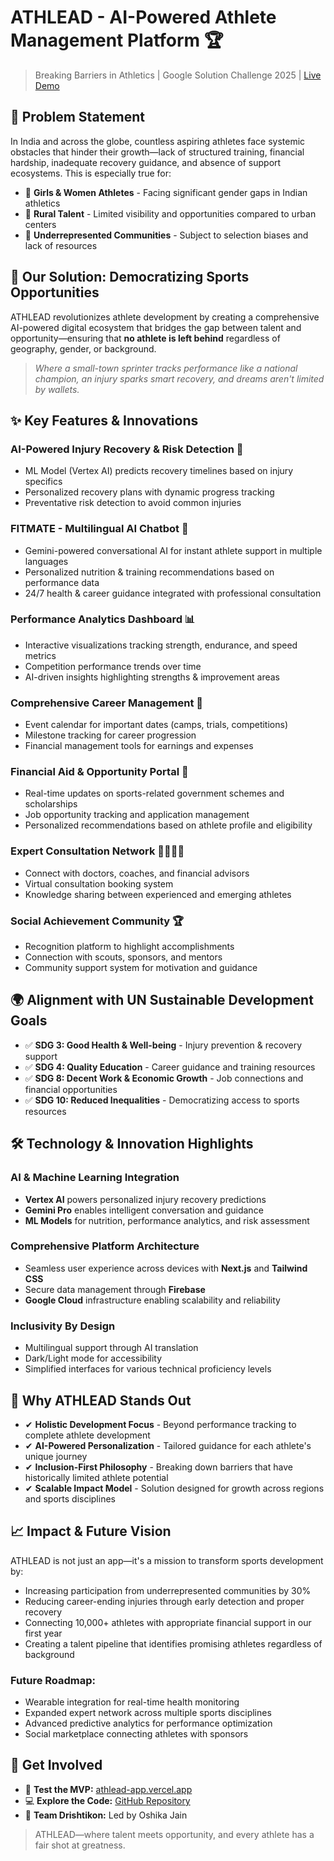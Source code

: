 # ATHLEAD - AI-Powered Athlete Management Platform 🏆

> Breaking Barriers in Athletics | Google Solution Challenge 2025 | [Live Demo](https://athlead-app.vercel.app)

## 🚨 Problem Statement

In India and across the globe, countless aspiring athletes face systemic obstacles that hinder their growth—lack of structured training, financial hardship, inadequate recovery guidance, and absence of support ecosystems. This is especially true for:

- 👧 **Girls & Women Athletes** - Facing significant gender gaps in Indian athletics
- 🌾 **Rural Talent** - Limited visibility and opportunities compared to urban centers
- 💪 **Underrepresented Communities** - Subject to selection biases and lack of resources

## 🌟 Our Solution: Democratizing Sports Opportunities

ATHLEAD revolutionizes athlete development by creating a comprehensive AI-powered digital ecosystem that bridges the gap between talent and opportunity—ensuring that **no athlete is left behind** regardless of geography, gender, or background.

> _Where a small-town sprinter tracks performance like a national champion, an injury sparks smart recovery, and dreams aren't limited by wallets._

## ✨ Key Features & Innovations

### AI-Powered Injury Recovery & Risk Detection 🏥
- ML Model (Vertex AI) predicts recovery timelines based on injury specifics
- Personalized recovery plans with dynamic progress tracking
- Preventative risk detection to avoid common injuries

### FITMATE - Multilingual AI Chatbot 🤖
- Gemini-powered conversational AI for instant athlete support in multiple languages
- Personalized nutrition & training recommendations based on performance data
- 24/7 health & career guidance integrated with professional consultation

### Performance Analytics Dashboard 📊
- Interactive visualizations tracking strength, endurance, and speed metrics
- Competition performance trends over time
- AI-driven insights highlighting strengths & improvement areas

### Comprehensive Career Management 🎯
- Event calendar for important dates (camps, trials, competitions)
- Milestone tracking for career progression
- Financial management tools for earnings and expenses

### Financial Aid & Opportunity Portal 💼
- Real-time updates on sports-related government schemes and scholarships
- Job opportunity tracking and application management
- Personalized recommendations based on athlete profile and eligibility

### Expert Consultation Network 👨‍⚕️👨‍🏫
- Connect with doctors, coaches, and financial advisors
- Virtual consultation booking system
- Knowledge sharing between experienced and emerging athletes

### Social Achievement Community 🏆
- Recognition platform to highlight accomplishments
- Connection with scouts, sponsors, and mentors
- Community support system for motivation and guidance

## 🌍 Alignment with UN Sustainable Development Goals

- ✅ **SDG 3: Good Health & Well-being** - Injury prevention & recovery support
- ✅ **SDG 4: Quality Education** - Career guidance and training resources
- ✅ **SDG 8: Decent Work & Economic Growth** - Job connections and financial opportunities
- ✅ **SDG 10: Reduced Inequalities** - Democratizing access to sports resources

## 🛠️ Technology & Innovation Highlights

### AI & Machine Learning Integration
- **Vertex AI** powers personalized injury recovery predictions
- **Gemini Pro** enables intelligent conversation and guidance
- **ML Models** for nutrition, performance analytics, and risk assessment

### Comprehensive Platform Architecture
- Seamless user experience across devices with **Next.js** and **Tailwind CSS**
- Secure data management through **Firebase**
- **Google Cloud** infrastructure enabling scalability and reliability

### Inclusivity By Design
- Multilingual support through AI translation
- Dark/Light mode for accessibility
- Simplified interfaces for various technical proficiency levels

## 📌 Why ATHLEAD Stands Out

- ✔ **Holistic Development Focus** - Beyond performance tracking to complete athlete development
- ✔ **AI-Powered Personalization** - Tailored guidance for each athlete's unique journey
- ✔ **Inclusion-First Philosophy** - Breaking down barriers that have historically limited athlete potential
- ✔ **Scalable Impact Model** - Solution designed for growth across regions and sports disciplines

## 📈 Impact & Future Vision

ATHLEAD is not just an app—it's a mission to transform sports development by:

- Increasing participation from underrepresented communities by 30%
- Reducing career-ending injuries through early detection and proper recovery
- Connecting 10,000+ athletes with appropriate financial support in our first year
- Creating a talent pipeline that identifies promising athletes regardless of background

### Future Roadmap:
- Wearable integration for real-time health monitoring
- Expanded expert network across multiple sports disciplines
- Advanced predictive analytics for performance optimization
- Social marketplace connecting athletes with sponsors

## 🚀 Get Involved

- 🧪 **Test the MVP:** [athlead-app.vercel.app](https://athlead-app.vercel.app)  
- 💻 **Explore the Code:** [GitHub Repository](https://github.com/jainoshika/Google-Solutions-Challenge-2025/tree/main)
- 🤝 **Team Drishtikon:** Led by Oshika Jain

> ATHLEAD—where talent meets opportunity, and every athlete has a fair shot at greatness.
